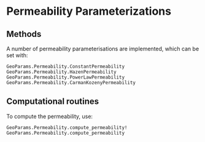 # Permeability Parameterizations

## Methods
A number of permeability parameterisations are implemented, which can be set with:

```@docs
GeoParams.Permeability.ConstantPermeability
GeoParams.Permeability.HazenPermeability
GeoParams.Permeability.PowerLawPermeability
GeoParams.Permeability.CarmanKozenyPermeability
```
## Computational routines
To compute the permeability, use:
```@docs
GeoParams.Permeability.compute_permeability!
GeoParams.Permeability.compute_permeability
```
